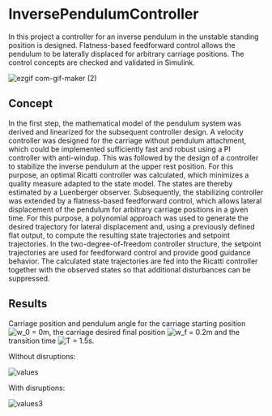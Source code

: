 # InversePendulumController
In this project a controller for an inverse pendulum in the unstable standing position is designed. Flatness-based feedforward control allows the pendulum to be laterally displaced for arbitrary carriage positions. The control concepts are checked and validated in Simulink.

![ezgif com-gif-maker (2)](https://user-images.githubusercontent.com/63397065/155312829-f2fcd38a-8161-417e-b6b7-697f0cccc080.gif)

## Concept

In the first step, the mathematical model of the pendulum system was derived and linearized for the subsequent controller design. 
A velocity controller was designed for the carriage without pendulum attachment, which could be implemented sufficiently fast and robust using a PI controller with anti-windup. This was followed by the design of a controller to stabilize the inverse pendulum at the upper rest position. For this purpose, an optimal Ricatti controller was calculated, which minimizes a quality measure adapted to the state model. The states are thereby estimated by a Luenberger observer. 
Subsequently, the stabilizing controller was extended by a flatness-based feedforward control, which allows lateral displacement of the pendulum for arbitrary carriage positions in a given time. For this purpose, a polynomial approach was used to generate the desired trajectory for lateral displacement and, using a previously defined flat output, to compute the resulting state trajectories and setpoint trajectories. In the two-degree-of-freedom controller structure, the setpoint trajectories are used for feedforward control and provide good guidance behavior. The calculated state trajectories are fed into the Ricatti controller together with the observed states so that additional disturbances can be suppressed. 

## Results

Carriage position and pendulum angle for the carriage starting position <img src="https://latex.codecogs.com/svg.image?w_0&space;=&space;0m" title="w_0 = 0m" />, the carriage desired final position <img src="https://latex.codecogs.com/svg.image?w_f&space;=&space;0.2m" title="w_f = 0.2m" /> and the transition time <img src="https://latex.codecogs.com/svg.image?T&space;=&space;1.5s&space;" title="T = 1.5s " />. 

Without disruptions:

![values](https://user-images.githubusercontent.com/63397065/155294025-e5b187b3-d2a5-4dc3-86dd-6c7112b25d53.jpg)

With disruptions:

![values3](https://user-images.githubusercontent.com/63397065/155294091-f2232e87-e8eb-4468-bf2e-eec87f295f51.jpg)
